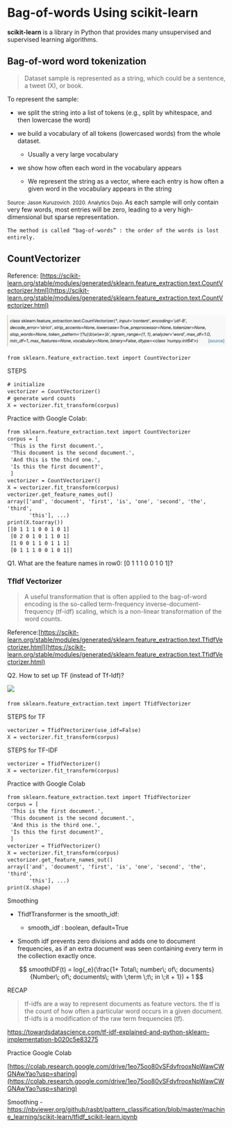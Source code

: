 # Bag-of-words Using scikit-learn

**scikit-learn** is a library in Python that provides many unsupervised and supervised learning algorithms.

## Bag-of-word word tokenization
> Dataset sample is represented as a string, which could be a sentence, a tweet (X), or book. 

To represent the sample:

- we split the string into a list of tokens (e.g., split by whitespace, and then lowercase the word)

- we build a vocabulary of all tokens (lowercased words) from the whole dataset. 
    - Usually a very large vocabulary
- we show how often each word in the vocabulary appears
     - We represent the string as a vector, where each entry is how often a given word in the vocabulary appears in the string

<small>Source: Jason Kuruzovich. 2020. Analytics Dojo. </small>
As each sample will only contain very few words, most entries will be zero, leading to a very high-dimensional but sparse representation.

```{note}
The method is called “bag-of-words” : the order of the words is lost entirely.
```

## CountVectorizer

Reference: [https://scikit-learn.org/stable/modules/generated/sklearn.feature_extraction.text.CountVectorizer.html](https://scikit-learn.org/stable/modules/generated/sklearn.feature_extraction.text.CountVectorizer.html)



![](_static/cv.png)


```from sklearn.feature_extraction.text import CountVectorizer```

STEPS

```
# initialize
vectorizer = CountVectorizer()
# generate word counts
X = vectorizer.fit_transform(corpus)
```

Practice with Google Colab:
```
from sklearn.feature_extraction.text import CountVectorizer
corpus = [
 'This is the first document.',
 'This document is the second document.',
 'And this is the third one.',
 'Is this the first document?',
 ]
vectorizer = CountVectorizer()
X = vectorizer.fit_transform(corpus)
vectorizer.get_feature_names_out()
array(['and', 'document', 'first', 'is', 'one', 'second', 'the', 'third',
       'this'], ...)
print(X.toarray())
[[0 1 1 1 0 0 1 0 1]
 [0 2 0 1 0 1 1 0 1]
 [1 0 0 1 1 0 1 1 1]
 [0 1 1 1 0 0 1 0 1]]
```

Q1. What are the feature names in row0: [0 1 1 1 0 0 1 0 1]?

### TfIdf Vectorizer

> A useful transformation that is often applied to the bag-of-word encoding is the so-called term-frequency inverse-document-frequency (tf-idf) scaling, which is a non-linear transformation of the word counts.


Reference:[https://scikit-learn.org/stable/modules/generated/sklearn.feature_extraction.text.TfidfVectorizer.html](https://scikit-learn.org/stable/modules/generated/sklearn.feature_extraction.text.TfidfVectorizer.html)

Q2. How to set up TF (instead of Tf-Idf)?

![](_static/tf.png)

```from sklearn.feature_extraction.text import TfidfVectorizer```

STEPS for TF

```
vectorizer = TfidfVectorizer(use_idf=False)
X = vectorizer.fit_transform(corpus)
```

STEPS for TF-IDF
```
vectorizer = TfidfVectorizer()
X = vectorizer.fit_transform(corpus)
```

Practice with Google Colab

```
from sklearn.feature_extraction.text import TfidfVectorizer
corpus = [
 'This is the first document.',
 'This document is the second document.',
 'And this is the third one.',
 'Is this the first document?',
 ]
vectorizer = TfidfVectorizer()
X = vectorizer.fit_transform(corpus)
vectorizer.get_feature_names_out()
array(['and', 'document', 'first', 'is', 'one', 'second', 'the', 'third',
       'this'], ...)
print(X.shape)
```

Smoothing

- TfidfTransformer is the smooth_idf: 

  - smooth_idf : boolean, default=True

- Smooth idf prevents zero divisions and adds one to document frequencies, as if an extra document was seen containing every term in the collection exactly once.

$$
smoothIDF(t) = log{_e}(\frac{1+ Total\; number\; of\; documents}{Number\; of\; documents\; with \;term \;t\; in \;it + 1}) + 1
$$

RECAP
> tf-idfs are a way to represent documents as feature vectors. the tf is the count of how often a particular word occurs in a given document. tf-idfs is a modification of the raw term frequencies (tf). 

https://towardsdatascience.com/tf-idf-explained-and-python-sklearn-implementation-b020c5e83275

Practice Google Colab

[https://colab.research.google.com/drive/1eo75oo80vSFdvfrooxNpWawCWGNAwYao?usp=sharing](https://colab.research.google.com/drive/1eo75oo80vSFdvfrooxNpWawCWGNAwYao?usp=sharing)


Smoothing - https://nbviewer.org/github/rasbt/pattern_classification/blob/master/machine_learning/scikit-learn/tfidf_scikit-learn.ipynb 